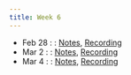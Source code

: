 ```yaml
---
title: Week 6
---
```


- Feb 28 : : [Notes](#), [Recording](#)
- Mar 2 : : [Notes](#), [Recording](#)
- Mar 4 : : [Notes](#), [Recording](#)
